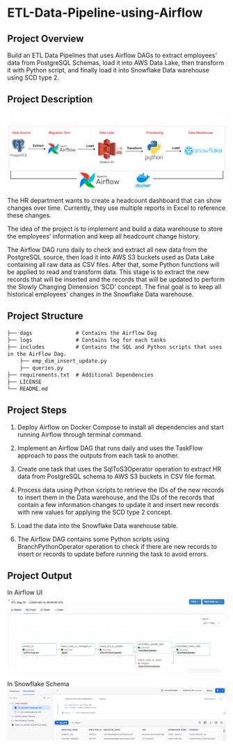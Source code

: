# ETL-Data-Pipeline-using-Airflow

## Project Overview

Build an ETL Data Pipelines that uses Airflow DAGs to extract employees’ data from PostgreSQL Schemas, load it into AWS Data Lake, then transform it with Python script, and finally load it into Snowflake Data warehouse using SCD type 2.

## Project Description

![](/static/etl-data-pipeline.png)

The HR department wants to create a headcount dashboard that can show changes over time. Currently, they use multiple reports in Excel to reference these changes.

The idea of the project is to implement and build a data warehouse to store the employees’ information and keep all headcount change history.

The Airflow DAG runs daily to check and extract all new data from the PostgreSQL source, then load it into AWS S3 buckets used as Data Lake containing all raw data as CSV files. After that, some Python functions will be applied to read and transform data. This stage is to extract the new records that will be inserted and the records that will be updated to perform the Slowly Changing Dimension ‘SCD’ concept. The final goal is to keep all historical employees’ changes in the Snowflake Data warehouse.

## Project Structure

    ├── dags              # Contains the Airflow Dag
    ├── logs              # Contains log for each tasks
    ├── includes	      # Contains the SQL and Python scripts that uses in the AirFlow Dag.
        ├── emp_dim_insert_update.py
        ├── queries.py
    ├── requirements.txt  # Additional Dependencies
    ├── LICENSE
    └── README.md

## Project Steps

1. Deploy Airflow on Docker Compose to install all dependencies and start running Airflow through terminal command.

2. Implement an Airflow DAG that runs daily and uses the TaskFlow approach to pass the outputs from each task to another.
3. Create one task that uses the SqlToS3Operator operation to extract HR data from PostgreSQL schema to AWS S3 buckets in CSV file format.

4. Process data using Python scripts to retrieve the IDs of the new records to insert them in the Data warehouse, and the IDs of the records that contain a few information changes to update it and insert new records with new values for applying the SCD type 2 concept.

5. Load the data into the Snowflake Data warehouse table.

6. The Airflow DAG contains some Python scripts using BranchPythonOperator operation to check if there are new records to insert or records to update before running the task to avoid errors.

## Project Output

In Airflow UI
![](/static/airflow-result.png)

In Snowflake Schema
![](/static/snowflake-result.png)
